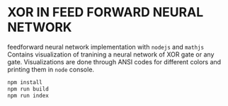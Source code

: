 # XOR IN FEED FORWARD NEURAL NETWORK
feedforward neural network implementation with `nodejs` and `mathjs`
Contains visualization of tranining a neural network of XOR gate or any gate.
Visualizations are done through ANSI codes for different colors and printing them in `node` console.
```sh
npm install
npm run build
npm run index
```

